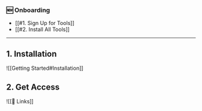 ### 🆕 Onboarding

- [[#1. Sign Up for Tools]]
- [[#2. Install All Tools]]

---
## 1. Installation

![[Getting Started#Installation]]

## 2. Get Access

![[🔗 Links]]

